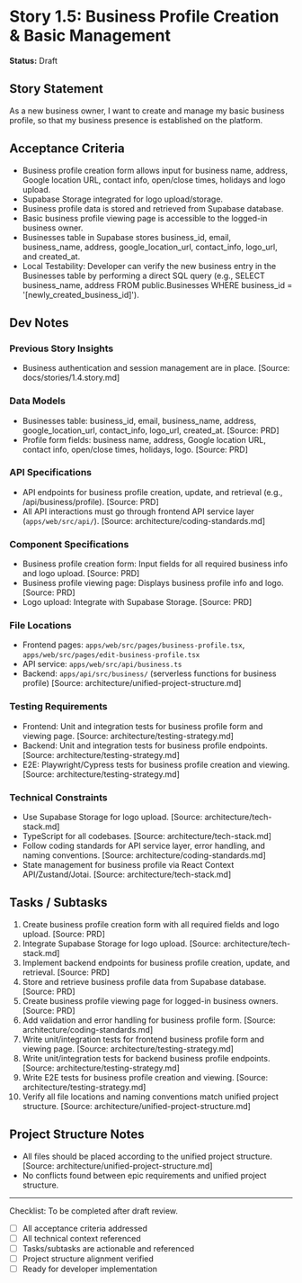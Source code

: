 # Story 1.5: Business Profile Creation & Basic Management

**Status:** Draft

## Story Statement
As a new business owner,
I want to create and manage my basic business profile,
so that my business presence is established on the platform.

## Acceptance Criteria
- Business profile creation form allows input for business name, address, Google location URL, contact info, open/close times, holidays and logo upload.
- Supabase Storage integrated for logo upload/storage.
- Business profile data is stored and retrieved from Supabase database.
- Basic business profile viewing page is accessible to the logged-in business owner.
- Businesses table in Supabase stores business_id, email, business_name, address, google_location_url, contact_info, logo_url, and created_at.
- Local Testability: Developer can verify the new business entry in the Businesses table by performing a direct SQL query (e.g., SELECT business_name, address FROM public.Businesses WHERE business_id = '[newly_created_business_id]').

## Dev Notes
### Previous Story Insights
- Business authentication and session management are in place. [Source: docs/stories/1.4.story.md]

### Data Models
- Businesses table: business_id, email, business_name, address, google_location_url, contact_info, logo_url, created_at. [Source: PRD]
- Profile form fields: business name, address, Google location URL, contact info, open/close times, holidays, logo. [Source: PRD]

### API Specifications
- API endpoints for business profile creation, update, and retrieval (e.g., /api/business/profile). [Source: PRD]
- All API interactions must go through frontend API service layer (`apps/web/src/api/`). [Source: architecture/coding-standards.md]

### Component Specifications
- Business profile creation form: Input fields for all required business info and logo upload. [Source: PRD]
- Business profile viewing page: Displays business profile info and logo. [Source: PRD]
- Logo upload: Integrate with Supabase Storage. [Source: PRD]

### File Locations
- Frontend pages: `apps/web/src/pages/business-profile.tsx`, `apps/web/src/pages/edit-business-profile.tsx`
- API service: `apps/web/src/api/business.ts`
- Backend: `apps/api/src/business/` (serverless functions for business profile)
[Source: architecture/unified-project-structure.md]

### Testing Requirements
- Frontend: Unit and integration tests for business profile form and viewing page. [Source: architecture/testing-strategy.md]
- Backend: Unit and integration tests for business profile endpoints. [Source: architecture/testing-strategy.md]
- E2E: Playwright/Cypress tests for business profile creation and viewing. [Source: architecture/testing-strategy.md]

### Technical Constraints
- Use Supabase Storage for logo upload. [Source: architecture/tech-stack.md]
- TypeScript for all codebases. [Source: architecture/tech-stack.md]
- Follow coding standards for API service layer, error handling, and naming conventions. [Source: architecture/coding-standards.md]
- State management for business profile via React Context API/Zustand/Jotai. [Source: architecture/tech-stack.md]

## Tasks / Subtasks
1. Create business profile creation form with all required fields and logo upload. [Source: PRD]
2. Integrate Supabase Storage for logo upload. [Source: architecture/tech-stack.md]
3. Implement backend endpoints for business profile creation, update, and retrieval. [Source: PRD]
4. Store and retrieve business profile data from Supabase database. [Source: PRD]
5. Create business profile viewing page for logged-in business owners. [Source: PRD]
6. Add validation and error handling for business profile form. [Source: architecture/coding-standards.md]
7. Write unit/integration tests for frontend business profile form and viewing page. [Source: architecture/testing-strategy.md]
8. Write unit/integration tests for backend business profile endpoints. [Source: architecture/testing-strategy.md]
9. Write E2E tests for business profile creation and viewing. [Source: architecture/testing-strategy.md]
10. Verify all file locations and naming conventions match unified project structure. [Source: architecture/unified-project-structure.md]

## Project Structure Notes
- All files should be placed according to the unified project structure. [Source: architecture/unified-project-structure.md]
- No conflicts found between epic requirements and unified project structure.

---

Checklist: To be completed after draft review.
- [ ] All acceptance criteria addressed
- [ ] All technical context referenced
- [ ] Tasks/subtasks are actionable and referenced
- [ ] Project structure alignment verified
- [ ] Ready for developer implementation 
